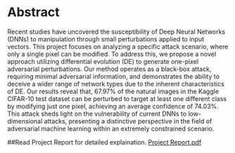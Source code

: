 # Abstract
Recent studies have uncovered the susceptibility of Deep Neural Networks (DNNs) to manipulation through small perturbations applied to input vectors. This project focuses on analyzing a specific attack scenario, where only a single pixel can be modified. To address this, we propose a novel approach utilizing differential evolution (DE) to generate one-pixel adversarial perturbations. Our method operates as a black-box attack, requiring minimal adversarial information, and demonstrates the ability to deceive a wider range of network types due to the inherent characteristics of DE. Our results reveal that, 67.97% of the natural images in the Kaggle CIFAR-10 test dataset can be perturbed to target at least one different class by modifying just one pixel, achieving an average confidence of 74.03%. This attack sheds light on the vulnerability of current DNNs to low-dimensional attacks, presenting a distinctive perspective in the field of adversarial machine learning within an extremely constrained scenario.

##Read Project Report for detailed explaination. [Project Report.pdf](https://github.com/bibek36/One-Pixel-Attack-for-Fooling-Deep-Neural-Networks/blob/c01352641ca340026db7d90bab0a7298aef41c73/Project%20Report.pdf)
